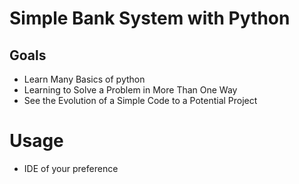 # Simple Bank System with Python 

## Goals

* Learn Many Basics of python
* Learning to Solve a Problem in More Than One Way
* See the Evolution of a Simple Code to a Potential Project

# Usage

* IDE of your preference
